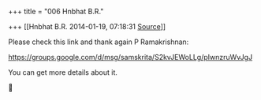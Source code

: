 +++
title = "006 Hnbhat B.R."

+++
[[Hnbhat B.R.	2014-01-19, 07:18:31 [Source](https://groups.google.com/g/samskrita/c/VUrPu0XXq-E)]]



Please check this link and thank again P Ramakrishnan:

  

<https://groups.google.com/d/msg/samskrita/S2kvJEWoLLg/pIwnzruWvJgJ>  

  

You can get more details about it.





